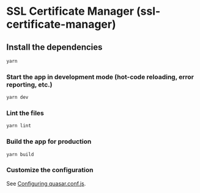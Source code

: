 # SSL Certificate Manager (ssl-certificate-manager)

## Install the dependencies
```bash
yarn
```

### Start the app in development mode (hot-code reloading, error reporting, etc.)
```bash
yarn dev
```

### Lint the files
```bash
yarn lint
```

### Build the app for production
```bash
yarn build
```

### Customize the configuration
See [Configuring quasar.conf.js](https://quasar.dev/quasar-cli/quasar-conf-js).
